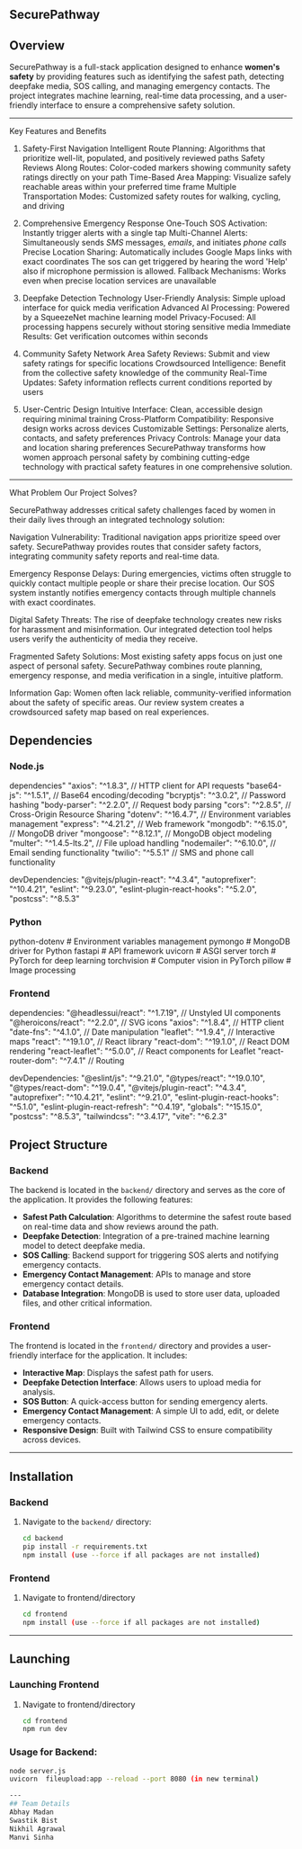 ## SecurePathway

## Overview
SecurePathway is a full-stack application designed to enhance **women's safety** by providing features such as identifying the safest path, detecting deepfake media, SOS calling, and managing emergency contacts. The project integrates machine learning, real-time data processing, and a user-friendly interface to ensure a comprehensive safety solution.

---
Key Features and Benefits
1. Safety-First Navigation
Intelligent Route Planning: Algorithms that prioritize well-lit, populated, and positively reviewed paths
Safety Reviews Along Routes: Color-coded markers showing community safety ratings directly on your path
Time-Based Area Mapping: Visualize safely reachable areas within your preferred time frame
Multiple Transportation Modes: Customized safety routes for walking, cycling, and driving

2. Comprehensive Emergency Response
One-Touch SOS Activation: Instantly trigger alerts with a single tap
Multi-Channel Alerts: Simultaneously sends *SMS* messages, *emails*, and initiates *phone calls*
Precise Location Sharing: Automatically includes Google Maps links with exact coordinates
The sos can get triggered by hearing the word 'Help' also if microphone permission is allowed.
Fallback Mechanisms: Works even when precise location services are unavailable

3. Deepfake Detection Technology
User-Friendly Analysis: Simple upload interface for quick media verification
Advanced AI Processing: Powered by a SqueezeNet machine learning model
Privacy-Focused: All processing happens securely without storing sensitive media
Immediate Results: Get verification outcomes within seconds

4. Community Safety Network
Area Safety Reviews: Submit and view safety ratings for specific locations
Crowdsourced Intelligence: Benefit from the collective safety knowledge of the community
Real-Time Updates: Safety information reflects current conditions reported by users

5. User-Centric Design
Intuitive Interface: Clean, accessible design requiring minimal training
Cross-Platform Compatibility: Responsive design works across devices
Customizable Settings: Personalize alerts, contacts, and safety preferences
Privacy Controls: Manage your data and location sharing preferences
SecurePathway transforms how women approach personal safety by combining cutting-edge technology with practical safety features in one comprehensive solution.

---
What Problem Our Project Solves?

SecurePathway addresses critical safety challenges faced by women in their daily lives through an integrated technology solution:

Navigation Vulnerability: Traditional navigation apps prioritize speed over safety. SecurePathway provides routes that consider safety factors, integrating community safety reports and real-time data.

Emergency Response Delays: During emergencies, victims often struggle to quickly contact multiple people or share their precise location. Our SOS system instantly notifies emergency contacts through multiple channels with exact coordinates.

Digital Safety Threats: The rise of deepfake technology creates new risks for harassment and misinformation. Our integrated detection tool helps users verify the authenticity of media they receive.

Fragmented Safety Solutions: Most existing safety apps focus on just one aspect of personal safety. SecurePathway combines route planning, emergency response, and media verification in a single, intuitive platform.

Information Gap: Women often lack reliable, community-verified information about the safety of specific areas. Our review system creates a crowdsourced safety map based on real experiences.


## Dependencies

### Node.js 
dependencies" 
  "axios": "^1.8.3",          // HTTP client for API requests
  "base64-js": "^1.5.1",      // Base64 encoding/decoding
  "bcryptjs": "^3.0.2",       // Password hashing
  "body-parser": "^2.2.0",    // Request body parsing
  "cors": "^2.8.5",           // Cross-Origin Resource Sharing
  "dotenv": "^16.4.7",        // Environment variables management
  "express": "^4.21.2",       // Web framework
  "mongodb": "^6.15.0",       // MongoDB driver
  "mongoose": "^8.12.1",      // MongoDB object modeling
  "multer": "^1.4.5-lts.2",   // File upload handling
  "nodemailer": "^6.10.0",    // Email sending functionality
  "twilio": "^5.5.1"          // SMS and phone call functionality

devDependencies: 
  "@vitejs/plugin-react": "^4.3.4",
  "autoprefixer": "^10.4.21",
  "eslint": "^9.23.0",
  "eslint-plugin-react-hooks": "^5.2.0",
  "postcss": "^8.5.3"


### Python
python-dotenv    # Environment variables management
pymongo          # MongoDB driver for Python
fastapi          # API framework
uvicorn          # ASGI server
torch            # PyTorch for deep learning
torchvision      # Computer vision in PyTorch
pillow           # Image processing


### Frontend
dependencies: 
  "@headlessui/react": "^1.7.19",   // Unstyled UI components
  "@heroicons/react": "^2.2.0",     // SVG icons
  "axios": "^1.8.4",                // HTTP client
  "date-fns": "^4.1.0",             // Date manipulation
  "leaflet": "^1.9.4",              // Interactive maps
  "react": "^19.1.0",               // React library
  "react-dom": "^19.1.0",           // React DOM rendering
  "react-leaflet": "^5.0.0",        // React components for Leaflet
  "react-router-dom": "^7.4.1"      // Routing

devDependencies: 
  "@eslint/js": "^9.21.0",
  "@types/react": "^19.0.10",
  "@types/react-dom": "^19.0.4",
  "@vitejs/plugin-react": "^4.3.4",
  "autoprefixer": "^10.4.21",
  "eslint": "^9.21.0",
  "eslint-plugin-react-hooks": "^5.1.0",
  "eslint-plugin-react-refresh": "^0.4.19",
  "globals": "^15.15.0",
  "postcss": "^8.5.3",
  "tailwindcss": "^3.4.17",
  "vite": "^6.2.3"


## Project Structure

### Backend 
The backend is located in the `backend/` directory and serves as the core of the application. It provides the following features:
- **Safest Path Calculation**: Algorithms to determine the safest route based on real-time data and show reviews around the path.
- **Deepfake Detection**: Integration of a pre-trained machine learning model to detect deepfake media.
- **SOS Calling**: Backend support for triggering SOS alerts and notifying emergency contacts.
- **Emergency Contact Management**: APIs to manage and store emergency contact details.
- **Database Integration**: MongoDB is used to store user data, uploaded files, and other critical information.

### Frontend
The frontend is located in the `frontend/` directory and provides a user-friendly interface for the application. It includes:
- **Interactive Map**: Displays the safest path for users.
- **Deepfake Detection Interface**: Allows users to upload media for analysis.
- **SOS Button**: A quick-access button for sending emergency alerts.
- **Emergency Contact Management**: A simple UI to add, edit, or delete emergency contacts.
- **Responsive Design**: Built with Tailwind CSS to ensure compatibility across devices.

---

## Installation

### Backend
1. Navigate to the `backend/` directory:
   ```sh
   cd backend
   pip install -r requirements.txt
   npm install (use --force if all packages are not installed)

### Frontend
1. Navigate to frontend/directory
    ```sh
    cd frontend
    npm install (use --force if all packages are not installed)

---
## Launching

### Launching Frontend 
1. Navigate to frontend/directory
   ```sh
   cd frontend
   npm run dev

### Usage for Backend:
   ```sh
   node server.js 
   uvicorn  fileupload:app --reload --port 8080 (in new terminal)

---
## Team Details
Abhay Madan
Swastik Bist
Nikhil Agrawal
Manvi Sinha
